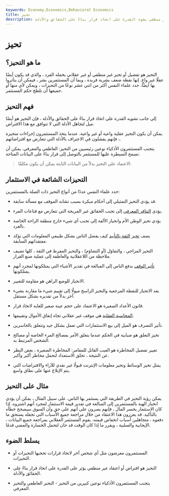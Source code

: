 ```yaml
---
keywords: Economy,Economics,Behavioral Economics
title: تحيز
description: التحيز هو افتراض أو اعتقاد غير منطقي يشوه القدرة على اتخاذ قرار بناءً على الحقائق والأدلة.
---
```


# تحيز
## ما هو التحيز؟

التحيز هو تفضيل أو تحيز غير منطقي أو غير عقلاني يحمله الفرد ، والذي قد يكون أيضًا عقلًا غير واعٍ. إنها نقطة ضعف بشرية فريدة ، وبما أن المستثمرين بشر ، فيمكن أن يتأثروا بها أيضًا. حدد علماء النفس أكثر من اثني عشر نوعًا من التحيزات ، ويمكن لأي منها أو جميعها أن تلطخ حكم المستثمر.

## فهم التحيز

إلى جانب تشويه القدرة على اتخاذ قرار بناءً على الحقائق والأدلة ، فإن التحيز هو أيضًا ميل لتجاهل الأدلة التي لا تتوافق مع هذا الافتراض.

يمكن أن يكون التحيز عقلية واعية أو غير واعية. عندما يتخذ المستثمرون إجراءات متحيزة ، فإنهم يفشلون في الاعتراف بالأدلة التي تتعارض مع افتراضاتهم.

يتجنب المستثمرون الأذكياء نوعين رئيسيين من التحيز: العاطفي والمعرفي. يمكن أن تسمح السيطرة عليها للمستثمر بالتوصل إلى قرار بناءً على البيانات المتاحة.

> الاعتماد على التحيز بدلاً من البيانات الثابتة يمكن أن يكون مكلفًا.

>

## التحيزات الشائعة في الاستثمار

حدد علماء النفس عددًا من أنواع التحيز ذات الصلة بالمستثمرين:

- قد يؤدي التحيز التمثيلي إلى أحكام مبكرة بسبب تشابه الموقف مع مسألة سابقة.

- يؤدي [التنافر المعرفي](/cognitive-dissonance) إلى تجنب الحقائق غير المريحة التي تتعارض مع قناعات المرء.

- يؤدي تحيز الوطن الأم وانحياز الألفة إلى تجنب أي شيء خارج منطقة الراحة الخاصة بالفرد.

- يصف [تحيز](/confirmation-bias) [الثقة بالتأييد](/confirmation-bias) كيف يفضل الناس بشكل طبيعي المعلومات التي تؤكد معتقداتهم السابقة.

- التحيز المزاجي ، والتفاؤل (أو التشاؤم) ، والتحيز المفرط في الثقة ، كلها تضيف ملاحظة من اللاعقلانية والعاطفة إلى عملية صنع القرار.

- [تأثير الوقف](/endowment-effect) يدفع الناس إلى المبالغة في تقدير الأشياء التي يمتلكونها لمجرد أنهم يمتلكونها.

- الانحياز للوضع الراهن هو مقاومة للتغيير.

- يعد الانحياز للنقطة المرجعية والتحيز الراسخ ميولًا إلى تقييم شيء ما مقارنة بشيء آخر بدلاً من تقديره بشكل مستقل.

- قانون الأعداد الصغيرة هو الاعتماد على حجم عينة صغير للغاية لاتخاذ قرار.

- [المحاسبة العقلية](/mentalaccounting) هي موقف غير عقلاني تجاه إنفاق الأموال وتقييمها.

- تأثير التصرف هو الميل إلى بيع الاستثمارات التي تعمل بشكل جيد وتتعلق بالخاسرين.

- تحيز التعلق هو ضبابية في الحكم عندما يتعلق الأمر بمصالح المرء الخاصة أو مصالح الشخص المرتبط به.

- تغيير تفضيل المخاطرة هو العيب القاتل للمقامر: المخاطرة الصغيرة ، بغض النظر عن النتيجة ، تخلق الاستعداد لتحمل مخاطر أكبر وأكبر.

- يمثل تحيز الوسائط وتحيز معلومات الإنترنت قبولًا غير نقدي للآراء والافتراضات التي يتم الإبلاغ عنها على نطاق واسع.

## مثال على التحيز

يمكن رؤية التحيز في الطريقة التي يستثمر بها الناس. على سبيل المثال ، يمكن أن يؤدي انحياز الهبة بالمستثمرين إلى المبالغة في تقدير قيمة الاستثمار لمجرد أنهم اشتروه. إذا كان الاستثمار يخسر المال ، فإنهم يصرون على أنهم على حق وأن السوق سيصحح خطأه بالتأكيد. قد يعززون هذا الاعتقاد من خلال مراجعة جميع الأسباب التي تجعله يستحق ما دفعوه ، متجاهلين أسباب انخفاض قيمته. يقوم المستثمر العقلاني بمراجعة جميع البيانات ، الإيجابية والسلبية ، ويقرر ما إذا كان الوقت قد حان لتحمل الخسارة والمضي قدمًا.

## يسلط الضوء

- المستثمرون معرضون مثل أي شخص آخر لاتخاذ قرارات تحجبها التحيزات أو التحيزات.

- التحيز هو افتراض أو اعتقاد غير منطقي يؤثر على القدرة على اتخاذ قرار بناءً على الحقائق والأدلة.

- يتجنب المستثمرون الأذكياء نوعين كبيرين من التحيز - التحيز العاطفي والتحيز المعرفي.

